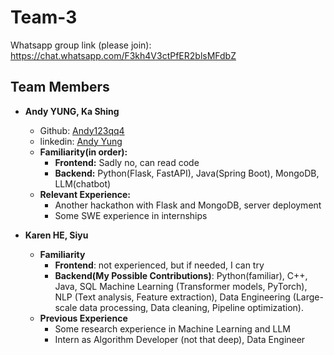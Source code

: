 # Team-3

Whatsapp group link (please join): <https://chat.whatsapp.com/F3kh4V3ctPfER2blsMFdbZ>

## Team Members

- **Andy YUNG, Ka Shing**
  - Github: [Andy123qq4](https://github.com/Andy123qq4)
  - linkedin: [Andy Yung](https://www.linkedin.com/in/andy-yung-969487240/)
  - **Familiarity(in order):**
    - **Frontend:** Sadly no, can read code
    - **Backend:** Python(Flask, FastAPI), Java(Spring Boot), MongoDB, LLM(chatbot)
  - **Relevant Experience:**
    - Another hackathon with Flask and MongoDB, server deployment
    - Some SWE experience in internships
   
- **Karen HE, Siyu**
  - **Familiarity**
    - **Frontend**: not experienced, but if needed, I can try
    - **Backend(My Possible Contributions)**:
      Python(familiar), C++, Java, SQL
      Machine Learning (Transformer models, PyTorch),
      NLP (Text analysis, Feature extraction),
      Data Engineering (Large-scale data processing, Data cleaning, Pipeline optimization).
  - **Previous Experience**
      - Some research experience in Machine Learning and LLM
      - Intern as Algorithm Developer (not that deep), Data Engineer
